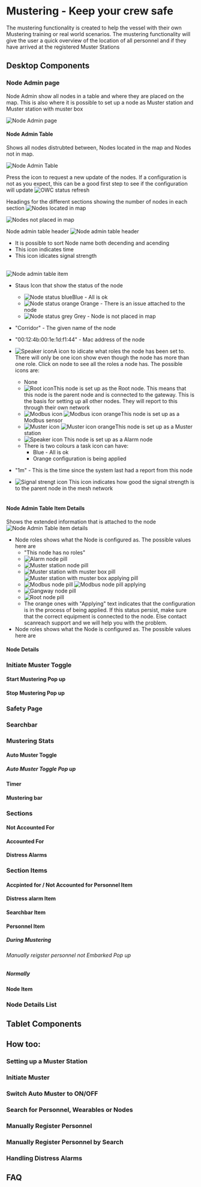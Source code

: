 # Mustering - Keep your crew safe

The mustering functionality is created to help the vessel with their own Mustering training or real world scenarios. The mustering functionality will give the user a quick overview of the location of all personnel and if they have arrived at the registered Muster Stations

## Desktop Components

### Node Admin page

Node Admin show all nodes in a table and where they are placed on the map. This is also where it is possible to set up a node as Muster station and Muster station with muster box

![Node Admin page](mustering-images/node-admin/node-admin-page.png)

#### Node Admin Table

Shows all nodes distrubted between, Nodes located in the map and Nodes not in map.

![Node Admin Table](mustering-images/node-admin/node-admin-table.png)
<br/>

Press the icon to request a new update of the nodes. If a configuration is not as you expect, this can be a good first step to see if the configuration will update
![OWC status refresh](mustering-images/node-admin/owc-status.png)
<br/>

Headings for the different sections showing the number of nodes in each section
![Nodes located in map](mustering-images/node-admin/nodes-located-in-map.png)
<br/>

![Nodes not placed in map](mustering-images/node-admin/nodes-not-in-map.png)
<br/>

Node admin table header
![Node admin table header](mustering-images/node-admin/node-admin-table-headers.png)

- It is possible to sort Node name both decending and acending
- This icon indicates time
- This icon idicates signal strength
  <br/>
  <br/>

![Node admin table item](mustering-images/node-admin/node-admin-table-item.png)

- Staus Icon that show the status of the node
  - ![Node status blue](mustering-images/node-admin/node-status-blue.png)Blue - All is ok
  - ![Node status orange](mustering-images/node-admin/node-status-orange.png) Orange - There is an issue attached to the node
  - ![Node status grey](mustering-images/node-admin/node-status-grey.png) Grey - Node is not placed in map
- "Corridor" - The given name of the node
- "00:12:4b:00:1e:1d:f1:44" - Mac address of the node
- ![Speaker icon](mustering-images/node-admin/speaker-icon.png)A icon to idicate what roles the node has been set to. There will only be one icon show even though the node has more than one role. Click on node to see all the roles a node has. The possible icons are:

  - None
  - ![Root icon](mustering-images/node-admin/root-icon.png)This node is set up as the Root node. This means that this node is the parent node and is connected to the gateway. This is the basis for setting up all other nodes. They will report to this through their own network
  - ![Modbus icon](mustering-images/node-admin/modbus-icon.png) ![Modbus icon orange](mustering-images/node-admin/modbus-icon-orange.png)This node is set up as a Modbus sensor
  - ![Muster icon](mustering-images/node-admin/muster-icon.png) ![Muster icon orange](mustering-images/node-admin/muster-icon-orange.png)This node is set up as a Muster station
  - ![Speaker icon](mustering-images/node-admin/speaker-icon.png) This node is set up as a Alarm node
  - There is two colours a task icon can have:
    - Blue - All is ok
    - Orange configuration is being applied

- "1m" - This is the time since the system last had a report from this node
- ![Signal strengt icon](mustering-images/node-admin/signal-icon.png) This icon indicates how good the signal strength is to the parent node in the mesh network
  <br/>
  <br/>

#### Node Admin Table Item Details

Shows the extended information that is attached to the node
![Node Admin Table item details](mustering-images/node-admin/node-admin-table-selected-node-details.png)

- Node roles shows what the Node is configured as. The possible values here are
  - "This node has no roles"
  - ![Alarm node pill](mustering-images/node-admin/alarm-node-pill.png)
  - ![Muster station node pill](mustering-images/node-admin/muster-station-node-pill.png)
  - ![Muster station with muster box pill](mustering-images/node-admin/muster-station-node-with-muster-box-pill.png) ![Muster station with muster box applying pill](mustering-images/node-admin/muster-station-with-muster-box-applying-pill.png)
  - ![Modbus node pill](mustering-images/node-admin/modbus-node-pill.png) ![Modbus node pill applying](mustering-images/node-admin/modbus-node-pill-applying.png)
  - ![Gangway node pill](mustering-images/node-admin/gangway-node-pill.png)
  - ![Root node pill](mustering-images/node-admin/root-node-pill.png)
  - The orange ones with "Applying" text indicates that the configuration is in the process of being applied. If this status persist, make sure that the correct equipment is connected to the node. Else contact scanreach support and we will help you with the problem.
- Node roles shows what the Node is configured as. The possible values here are

#### Node Details

### Initiate Muster Toggle

#### Start Mustering Pop up

#### Stop Mustering Pop up

### Safety Page

### Searchbar

### Mustering Stats

#### Auto Muster Toggle

##### Auto Muster Toggle Pop up

#### Timer

#### Mustering bar

### Sections

#### Not Accounted For

#### Accounted For

#### Distress Alarms

### Section Items

#### Accpinted for / Not Accounted for Personnel Item

#### Distress alarm Item

#### Searchbar Item

#### Personnel Item

##### During Mustering

###### Manually reigster personnel not Embarked Pop up

##### Normally

#### Node Item

### Node Details List

## Tablet Components

## How too:

### Setting up a Muster Station

### Initiate Muster

### Switch Auto Muster to ON/OFF

### Search for Personnel, Wearables or Nodes

### Manually Register Personnel

### Manually Register Personnel by Search

### Handling Distress Alarms

## FAQ
